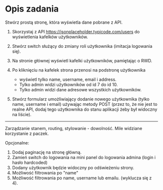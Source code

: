 # Opis zadania

Stwórz prostą stronę, która wyświetla dane pobrane z API.

1. Skorzystaj z API https://jsonplaceholder.typicode.com/users do wyświetlenia kafelków użytkowników.

2. Stwórz switch służący do zmiany roli użytkownika (imitacja logowania się).

3. Na stronie głównej wyświetl kafelki użytkowników, pamiętając o RWD.

4. Po kliknięciu na kafelek strona przenosi na podstronę użytkownika
   - wyświetl tylko name, username, email i address.
   - Tylko admin widzi użytkowników od id 7 do id 10.
   - Tylko admin widzi dane adresowe wszystkich użytkowników.
5. Stwórz formularz umożliwiający dodanie nowego użytkownika (tylko name, username i email) używając metody POST (przez to, że nie jest to realne API, dodaj tego użytkownika do stanu aplikacji żeby był widoczny na liście).

---

Zarządzanie stanem, routing, stylowanie - dowolność.
Mile widziane korzystanie z paczek.

Opcjonalne:

1. Dodaj paginację na stronę główną.
2. Zamień switch do logowania na mini panel do logowania admina (login i hasło hardcoded)
3. Dodany użytkownik będzie widoczny po odświeżeniu strony.
4. Możliwość filtrowania po "name"
5. Możliwość filtrowania po name, username lub emailu. (wyklucza się z 4).

